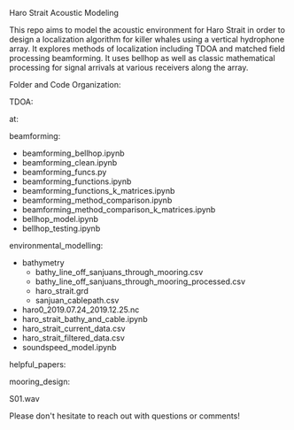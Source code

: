Haro Strait Acoustic Modeling

This repo aims to model the acoustic environment for Haro Strait in order to design a localization algorithm for killer whales using a vertical hydrophone array. It explores methods of localization including TDOA and matched field processing beamforming. It uses bellhop as well as classic mathematical processing for signal arrivals at various receivers along the array.

Folder and Code Organization:

TDOA:

at:

beamforming:
* beamforming_bellhop.ipynb
* beamforming_clean.ipynb
* beamforming_funcs.py
* beamforming_functions.ipynb
* beamforming_functions_k_matrices.ipynb
* beamforming_method_comparison.ipynb
* beamforming_method_comparison_k_matrices.ipynb
* bellhop_model.ipynb
* bellhop_testing.ipynb

environmental_modelling:
* bathymetry
  * bathy_line_off_sanjuans_through_mooring.csv
  * bathy_line_off_sanjuans_through_mooring_processed.csv
  * haro_strait.grd
  * sanjuan_cablepath.csv
* haro0_2019.07.24_2019.12.25.nc
* haro_strait_bathy_and_cable.ipynb
* haro_strait_current_data.csv
* haro_strait_filtered_data.csv
* soundspeed_model.ipynb

helpful_papers:

mooring_design:

S01.wav



Please don't hesitate to reach out with questions or comments!
